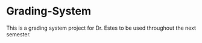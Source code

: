 # Grading-System
This is a grading system project for Dr. Estes to be used throughout the next semester.
